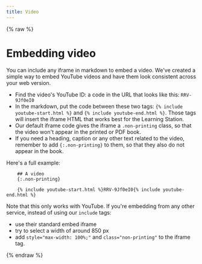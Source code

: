 ```yaml
---
title: Video
---
```


{% raw %}

# Embedding video

You can include any iframe in markdown to embed a video. We've created a simple way to embed YouTube videos and have them look consistent across your web version.

*	Find the video's YouTube ID: a code in the URL that looks like this: `RRV-9Jf0eI0`
*	In the markdown, put the code between these two tags: `{% include youtube-start.html %}` and `{% include youtube-end.html %}`. Those tags will insert the iframe HTML that works best for the Learning Station.
*	Our default iframe code gives the iframe a `.non-printing` class, so that the video won't appear in the printed or PDF book.
*	If you need a heading, caption or any other text related to the video, remember to add `{:.non-printing}` to them, so that they also do not appear in the book.

Here's a full example:


~~~
	## A video
	{:.non-printing}

	{% include youtube-start.html %}RRV-9Jf0eI0{% include youtube-end.html %}
~~~


Note that this only works with YouTube. If you're embedding from any other service, instead of using our `include` tags:

*	use their standard embed iframe
*	try to select a width of around 850 px
*	add `style="max-width: 100%;"` and `class="non-printing"` to the iframe tag.

{% endraw %}

